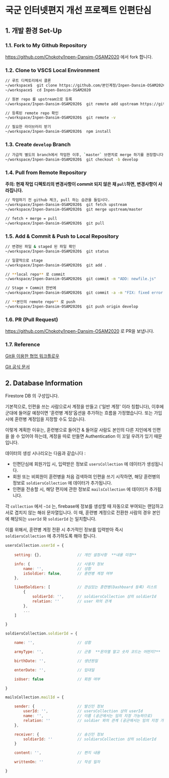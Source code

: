 # 국군 인터넷편지 개선 프로젝트 인편단심
## 1. 개발 환경 Set-Up

### 1.1. Fork to My Github Repository
<https://github.com/Chokoty/Inpen-Dansim-OSAM2020> 에서 fork 합니다.

### 1.2. Clone to VSCS Local Environment
```bash
// 루트 디렉토리에서 클론
~/workspace$  git clone https://github.com/본인계정/Inpen-Dansim-OSAM2020.git
~/workspace$  cd Inpen-Dansim-OSAM2020

// 원본 repo 를 upstream으로 등록
~/workspace/Inpen-Dansim-OSAM2020$  git remote add upstream https://github.com/Chokoty/Inpen-Dansim-OSAM2020.git

// 등록된 remote repo 확인
~/workspace/Inpen-Dansim-OSAM2020$  git remote -v

// 필요한 라이브러리 받기
~/workspace/Inpen-Dansim-OSAM2020$  npm install
```

### 1.3. Create `develop` Branch
```bash
// 가급적 별도의 branch에서 작업한 이후, `master` 브랜치로 merge 하기를 권장합니다.
~/workspace/Inpen-Dansim-OSAM2020$  git checkout -b develop
```

### 1.4. Pull from Remote Repository
**주의: 현재 작업 디렉토리의 변경사항이 commit 되지 않은 채 `pull`하면, 변경사항이 사라집니다.**

```bash
// 작업하기 전 github 체크, pull 하는 습관을 들입시다.
~/workspace/Inpen-Dansim-OSAM2020$  git fetch upstream
~/workspace/Inpen-Dansim-OSAM2020$  git merge upstream/master

// fetch + merge = pull
~/workspace/Inpen-Dansim-OSAM2020$  git pull
```


### 1.5. Add & Commit & Push to Local Repository

```bash
// 변경된 파일 & staged 된 파일 확인
~/workspace/Inpen-Dansim-OSAM2020$  git status

// 일괄적으로 stage
~/workspace/Inpen-Dansim-OSAM2020$  git add .

// **local repo** 로 commit
~/workspace/Inpen-Dansim-OSAM2020$  git commit -m "ADD: newfile.js"

// Stage + Commit 한번에
~/workspace/Inpen-Dansim-OSAM2020$  git commit -a -m "FIX: fixed error: page not opening"

// **본인의 remote repo** 로 push
~/workspace/Inpen-Dansim-OSAM2020$  git push origin develop
```


### 1.6. PR (Pull Request)
<https://github.com/Chokoty/Inpen-Dansim-OSAM2020> 로 PR을 보냅니다.


### 1.7. Reference
[Git을 이용한 협업 워크플로우](https://wayhome25.github.io/git/2017/07/08/git-first-pull-request-story/)

[Git 공식 문서](https://git-scm.com/book/ko/v2)


## 2. Database Information
Firestore DB 의 구성입니다.

기본적으로, 인편을 쓰는 사람으로서 계정을 만들고 ('일반 계정' 이라 칭합니다), 이후에 군대에 들어갈 예정이면 '훈련병 계정'옵션을 추가하는 흐름을 가정했습니다. 또는 가입 시에 훈련병 계정임을 지정할 수도 있습니다.

이렇게 계획한 이유는, 훈련병으로 들어간 & 들어갈 사람도 본인의 다른 지인에게 인편을 쓸 수 있어야 하는데, 계정을 따로 만들면 Authentication 이 꼬일 우려가 있기 때문입니다.

데이터의 생성 시나리오는 다음과 같습니다 :
- 인편단심에 회원가입 시, 입력받은 정보로 `usersCollection` 에 데이터가 생성됩니다.
- 회원 또는 비회원이 훈련병을 처음 검색하여 인편을 쓰기 시작하면, 해당 훈련병의 정보로 `soldiersCollection` 에 데이터가 추가됩니다.
- 인편을 전송할 시, 해당 편지에 관한 정보로 `mailsCollection` 에 데이터가 추가됩니다.

각 `collection` 에서 `~Id` 는, firebase에 정보를 생성할 때 자동으로 부여되는 랜덤하고 서로 겹치지 않는 해쉬 문자열입니다. 이 때, 훈련병 계정으로 전환한 사람의 경우 본인에 해당되는 `userId` 와 `soldierId` 는 일치합니다. 

이를 위해서, 훈련병 계정 전환 시 추가적인 정보를 입력받아 즉시 `soldiersCollection` 에 추가하도록 해야 합니다.

```javascript
usersCollection.userId = {
    
    setting: {},                // 개인 설정사항  **내용 미정**

    info: {                     // 사용자 정보
        name: '',               // 성함
        isSoldier: false,       // 훈련병 계정 여부
    },

    likedSoldiers: [            // 관심있는 훈련병(Dashboard 등록) 리스트
        {
            soldierId: '',      // soldiersCollection 상의 soldierId
            relation: ''        // user 와의 관계
        },
        ...
    ]

}

soldiersCollection.soldierId = {

    name: '',                   // 성함

    armyType: '',               // 군종  **문자열 말고 숫자 코드는 어떤지?**

    birthDate: '',              // 생년원일

    enterDate: '',              // 입대일

    isUser: false               // 회원 여부

}

mailsCollection.mailId = {

    sender: {                   // 발신인 정보
        userId: '',             // usersCollection 상의 userId
        name: '',               // 이름 (공군에서는 임의 지정 가능하므로)
        relation: ''            // soldier 와의 관계 (공군에서는 임의 지정 가능하므로)
    },

    receiver: {                 // 송신인 정보
        soldierId: ''           // soldiersCollection 상의 soldierId
    }

    content: '',                // 편지 내용

    writtenOn: ''               // 작성 일자

}
```
